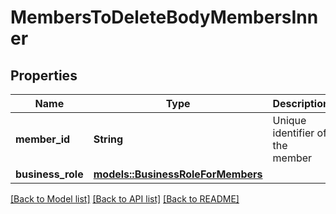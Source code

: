 # MembersToDeleteBodyMembersInner

## Properties

Name | Type | Description | Notes
------------ | ------------- | ------------- | -------------
**member_id** | **String** | Unique identifier of the member | 
**business_role** | [**models::BusinessRoleForMembers**](BusinessRoleForMembers.md) |  | 

[[Back to Model list]](../README.md#documentation-for-models) [[Back to API list]](../README.md#documentation-for-api-endpoints) [[Back to README]](../README.md)


